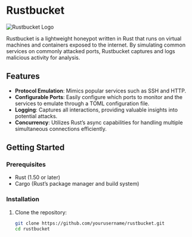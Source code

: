 # Rustbucket

![Rustbucket Logo](https://drive.google.com/uc?id=1RHe19I8YuFVjgXVx5BkwnxkhgLr9dzz6)

Rustbucket is a lightweight honeypot written in Rust that runs on virtual machines and containers exposed to the internet. By simulating common services on commonly attacked ports, Rustbucket captures and logs malicious activity for analysis.

## Features

- **Protocol Emulation**: Mimics popular services such as SSH and HTTP.
- **Configurable Ports**: Easily configure which ports to monitor and the services to emulate through a TOML configuration file.
- **Logging**: Captures all interactions, providing valuable insights into potential attacks.
- **Concurrency**: Utilizes Rust’s async capabilities for handling multiple simultaneous connections efficiently.

## Getting Started

### Prerequisites

- Rust (1.50 or later)
- Cargo (Rust’s package manager and build system)

### Installation

1. Clone the repository:
   ```bash
   git clone https://github.com/yourusername/rustbucket.git
   cd rustbucket
